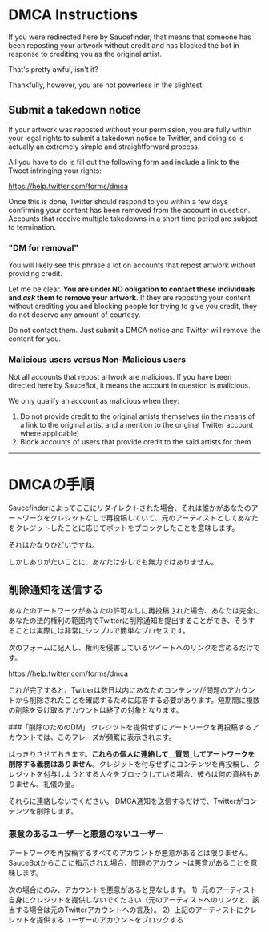 # DMCA Instructions

If you were redirected here by Saucefinder, that means that someone has been reposting your artwork without credit and has blocked the bot in response to crediting you as the original artist.

That's pretty awful, isn't it?

Thankfully, however, you are not powerless in the slightest.

## Submit a takedown notice

If your artwork was reposted without your permission, you are fully within your legal rights to submit a takedown notice to Twitter, and doing so is actually an extremely simple and straightforward process.

All you have to do is fill out the following form and include a link to the Tweet infringing your rights:

https://help.twitter.com/forms/dmca

Once this is done, Twitter should respond to you within a few days confirming your content has been removed from the account in question. Accounts that receive multiple takedowns in a short time period are subject to termination.

### "DM for removal"
You will likely see this phrase a lot on accounts that repost artwork without providing credit.

Let me be clear. **You are under NO obligation to contact these individuals and _ask_ them to remove your artwork**. If they are reposting your content without crediting you and blocking people for trying to give you credit, they do not deserve any amount of courtesy.

Do not contact them. Just submit a DMCA notice and Twitter will remove the content for you.

### Malicious users versus Non-Malicious users
Not all accounts that repost artwork are malicious. If you have been directed here by SauceBot, it means the account in question is malicious.

We only qualify an account as malicious when they:
1) Do not provide credit to the original artists themselves (in the means of a link to the original artist and a mention to the original Twitter account where applicable)
2) Block accounts of users that provide credit to the said artists for them


----


# DMCAの手順

Saucefinderによってここにリダイレクトされた場合、それは誰かがあなたのアートワークをクレジットなしで再投稿していて、元のアーティストとしてあなたをクレジットしたことに応じてボットをブロックしたことを意味します。

それはかなりひどいですね。

しかしありがたいことに、あなたは少しでも無力ではありません。

## 削除通知を送信する

あなたのアートワークがあなたの許可なしに再投稿された場​​合、あなたは完全にあなたの法的権利の範囲内でTwitterに削除通知を提出することができ、そうすることは実際には非常にシンプルで簡単なプロセスです。

次のフォームに記入し、権利を侵害しているツイートへのリンクを含めるだけです。

https://help.twitter.com/forms/dmca

これが完了すると、Twitterは数日以内にあなたのコンテンツが問題のアカウントから削除されたことを確認するために応答する必要があります。短期間に複数の削除を受け取るアカウントは終了の対象となります。

###「削除のためのDM」
クレジットを提供せずにアートワークを再投稿するアカウントでは、このフレーズが頻繁に表示されます。

はっきりさせておきます。**これらの個人に連絡して__質問_してアートワークを削除する義務はありません**。クレジットを付与せずにコンテンツを再投稿し、クレジットを付与しようとする人々をブロックしている場合、彼らは何の資格もありません。礼儀の量。

それらに連絡しないでください。 DMCA通知を送信するだけで、Twitterがコンテンツを削除します。

### 悪意のあるユーザーと悪意のないユーザー
アートワークを再投稿するすべてのアカウントが悪意があるとは限りません。SauceBotからここに指示された場合、問題のアカウントは悪意があることを意味します。

次の場合にのみ、アカウントを悪意があると見なします。
1）元のアーティスト自身にクレジットを提供しないでください（元のアーティストへのリンクと、該当する場合は元のTwitterアカウントへの言及）。
2）上記のアーティストにクレジットを提供するユーザーのアカウントをブロックする
